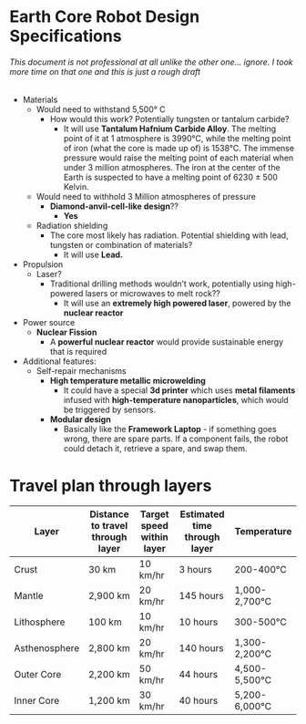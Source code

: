# Earth Core Robot Design Specifications

###### This document is not professional at all unlike the other one... ignore. I took more time on that one and this is just a rough draft

- Materials
  - Would need to withstand 5,500° C
    - How would this work? Potentially tungsten or tantalum carbide?
      - It will use **Tantalum Hafnium Carbide Alloy**. The melting point of it at 1 atmosphere is 3990℃, while the melting point of iron (what the core is made up of) is 1538°C. The immense pressure would raise the melting point of each material when under 3 million atmospheres. The iron at the center of the Earth is suspected to have a melting point of 6230 ± 500 Kelvin.
  - Would need to withhold 3 Million atmospheres of pressure
    - **Diamond-anvil-cell-like design**??
      - **Yes**
  - Radiation shielding
    - The core most likely has radiation. Potential shielding with lead, tungsten or combination of materials?
      - It will use **Lead.**
- Propulsion
  - Laser?
    - Traditional drilling methods wouldn’t work, potentially using high-powered lasers or microwaves to melt rock??
      - It will use an **extremely high powered laser**, powered by the **nuclear reactor**
- Power source
  - **Nuclear Fission**
    - A **powerful nuclear reactor** would provide sustainable energy that is required
- Additional features:
  - Self-repair mechanisms
    - **High temperature metallic microwelding**
      - It could have a special **3d printer** which uses **metal filaments** infused with **high-temperature nanoparticles**, which would be triggered by sensors.
    - **Modular design**
      - Basically like the **Framework Laptop** - if something goes wrong, there are spare parts. If a component fails, the robot could detach it, retrieve a spare, and swap them.

# Travel plan through layers

| Layer        | Distance to travel through layer | Target speed within layer | Estimated time through layer | Temperature   |
|--------------|----------------------------------|---------------------------|------------------------------|---------------|
| Crust        | 30 km                            | 10 km/hr                  | 3 hours                      | 200-400°C     |
| Mantle       | 2,900 km                         | 20 km/hr                  | 145 hours                    | 1,000-2,700°C |
| Lithosphere  | 100 km                           | 10 km/hr                  | 10 hours                     | 300-500°C     |
| Asthenosphere| 2,800 km                         | 20 km/hr                  | 140 hours                    | 1,300-2,200°C |
| Outer Core   | 2,200 km                         | 50 km/hr                  | 44 hours                     | 4,500-5,500°C |
| Inner Core   | 1,200 km                         | 30 km/hr                  | 40 hours                     | 5,200-6,000°C |
